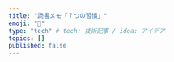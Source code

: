 ```yaml
---
title: "読書メモ「７つの習慣」"
emoji: "🌱"
type: "tech" # tech: 技術記事 / idea: アイデア
topics: []
published: false
---
```



